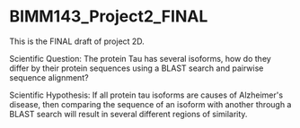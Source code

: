 # BIMM143_Project2_FINAL

This is the FINAL draft of project 2D.

Scientific Question: The protein Tau has several isoforms, how do they differ by their protein sequences using a BLAST search and pairwise sequence alignment?

Scientific Hypothesis: If all protein tau isoforms are causes of Alzheimer's disease, then comparing the sequence of an isoform with another through a BLAST search will result in several different regions of similarity.
